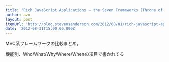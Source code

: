 ```yaml
---
title: 'Rich JavaScript Applications – the Seven Frameworks (Throne of JS, 2012) - Steve Sanderson’s blog - As seen on YouTube™'
author: azu
layout: post
itemUrl: 'http://blog.stevensanderson.com/2012/08/01/rich-javascript-applications-the-seven-frameworks-throne-of-js-2012/'
date: '2012-08-31T15:00:00.000Z'
---
```

MVC系フレームワークの比較まとめ。

機能別、Who/What/Why/Where/Whenの項目で書かれてる
